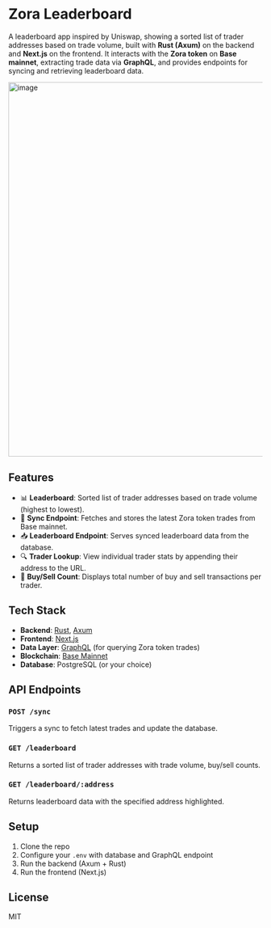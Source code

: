 
# Zora Leaderboard

A leaderboard app inspired by Uniswap, showing a sorted list of trader addresses based on trade volume, built with **Rust (Axum)** on the backend and **Next.js** on the frontend. It interacts with the **Zora token** on **Base mainnet**, extracting trade data via **GraphQL**, and provides endpoints for syncing and retrieving leaderboard data.



<img width="1669" height="741" alt="image" src="https://github.com/user-attachments/assets/d748bad5-4724-4f33-88a2-93ec17535c21" />



## Features

- 📊 **Leaderboard**: Sorted list of trader addresses based on trade volume (highest to lowest).
- 🔄 **Sync Endpoint**: Fetches and stores the latest Zora token trades from Base mainnet.
- 📥 **Leaderboard Endpoint**: Serves synced leaderboard data from the database.
- 🔍 **Trader Lookup**: View individual trader stats by appending their address to the URL.
- 🧠 **Buy/Sell Count**: Displays total number of buy and sell transactions per trader.

## Tech Stack

- **Backend**: [Rust](https://www.rust-lang.org/), [Axum](https://docs.rs/axum)
- **Frontend**: [Next.js](https://nextjs.org/)
- **Data Layer**: [GraphQL](https://graphql.org/) (for querying Zora token trades)
- **Blockchain**: [Base Mainnet](https://base.org/)
- **Database**: PostgreSQL (or your choice)

## API Endpoints

### `POST /sync`

Triggers a sync to fetch latest trades and update the database.

### `GET /leaderboard`

Returns a sorted list of trader addresses with trade volume, buy/sell counts.

### `GET /leaderboard/:address`

Returns leaderboard data with the specified address highlighted.

## Setup

1. Clone the repo
2. Configure your `.env` with database and GraphQL endpoint
3. Run the backend (Axum + Rust)
4. Run the frontend (Next.js)

## License

MIT




